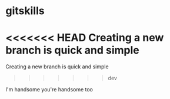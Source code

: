 # gitskills
<<<<<<< HEAD
Creating a new branch is quick and simple
=======
Creating a new branch is quick and simple
>>>>>>> dev

I'm handsome
you're handsome too